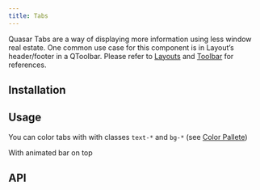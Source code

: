 ```yaml
---
title: Tabs
---
```

Quasar Tabs are a way of displaying more information using less window real estate.
One common use case for this component is in Layout’s header/footer in a QToolbar. Please refer to [Layouts](/layout/layout) and [Toolbar](/vue-components/toolbar) for references.

## Installation
<doc-installation :components="['QTabs','QTab','QTabPane','QRouteTab']" />

## Usage
<doc-example title="Standard" file="QTabs/Standard" />
<doc-example title="Types" file="QTabs/Types" />

You can color tabs with with classes `text-*` and `bg-*` (see [Color Pallete](/style/color-pallete))
<doc-example title="Colors" file="QTabs/Colors" />

<doc-example title="Glossy" file="QTabs/Glossy" />

With animated bar on top
<doc-example title="Bar on Top" file="QTabs/TopBar" />

<doc-example title="With Alerts and Counts" file="QTabs/AlertsAndCounts" />
<doc-example title="Alignments" file="QTabs/Alignments" />
<doc-example title="Default Tab" file="QTabs/DefaultTab" />
<doc-example title="Usage with V-model" file="QTabs/VModel" />

<doc-example title="Tab Panels" file="QTabs/Panels" />
<doc-example title="Panels Above Tabs" file="QTabs/PanelsAbove" />
<doc-example title="Panels With Keep Alive" file="QTabs/PanelsKeepAlive" />

## API
<doc-api file="QTabs" />
<doc-api file="QTab" />
<doc-api file="QRouteTab" />
<doc-api file="QTabPanels" />
<doc-api file="QTabPanel" />
